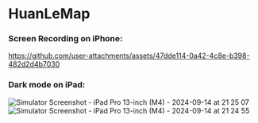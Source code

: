 # HuanLeMap

### Screen Recording on iPhone:

https://github.com/user-attachments/assets/47dde114-0a42-4c8e-b398-482d2d4b7030

### Dark mode on iPad:

![Simulator Screenshot - iPad Pro 13-inch (M4) - 2024-09-14 at 21 25 07](https://github.com/user-attachments/assets/850b1352-beab-4973-ac55-e977c95ca55b)
![Simulator Screenshot - iPad Pro 13-inch (M4) - 2024-09-14 at 21 24 55](https://github.com/user-attachments/assets/360f13a0-c295-4dee-81fe-af680d17ba8c)
